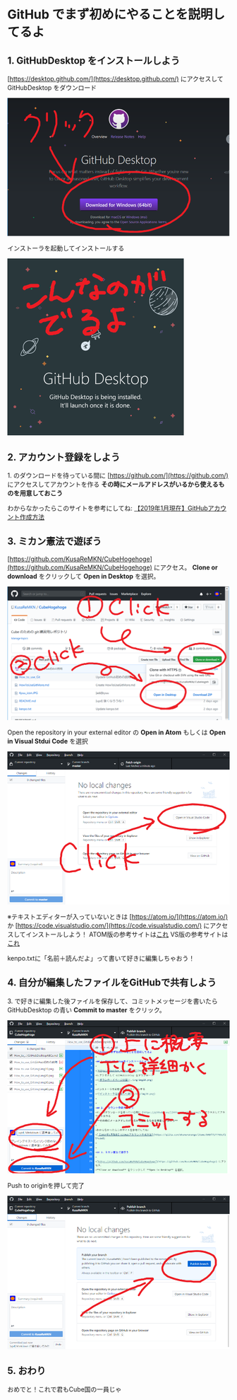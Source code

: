 # GitHub でまず初めにやることを説明してるよ

## 1. GitHubDesktop をインストールしよう

[https://desktop.github.com/](https://desktop.github.com/)
にアクセスして GitHubDesktop をダウンロード

![ダウンロードページの図](./img/img10.png)

インストーラを起動してインストールする

![インストーラを起動した図](./img/img20.png)


## 2. アカウント登録をしよう
1\. のダウンロードを待っている間に [https://github.com/](https://github.com/) にアクセスしてアカウントを作る
**その時にメールアドレスがいるから使えるものを用意しておこう**

わからなかったらこのサイトを参考にしてね:
[【2019年1月現在】GitHubアカウント作成方法](https://qiita.com/okumurakengo/items/848f7177765cf25fcde0)


## 3. ミカン憲法で遊ぼう

[https://github.com/KusaReMKN/CubeHogehoge](https://github.com/KusaReMKN/CubeHogehoge) にアクセス。
**Clone or download** をクリックして **Open in Desktop** を選択。

![ここまでの流れの図](./img/img30.png)

Open the repository in your external editor の **Open in Atom** もしくは **Open in Visual Stdui Code** を選択

![エディタで開く図](./img/img40.png)

※テキストエディターが入っていないときは
[https://atom.io/](https://atom.io/) か [https://code.visualstudio.com/](https://code.visualstudio.com/) にアクセスしてインストールしよう！
ATOM版の参考サイトは[これ](https://pg-happy.jp/atom-texteditor.html)
VS版の参考サイトは[これ](https://eng-entrance.com/texteditor-vscode)

kenpo.txtに「名前＋読んだよ」って書いて好きに編集しちゃおう！

## 4. 自分が編集したファイルをGitHubで共有しよう
3\. で好きに編集した後ファイルを保存して、コミットメッセージを書いたら GitHubDesktop の青い **Commit to master** をクリック。

![コミットする図](./img/img50.png)

Push to originを押して完了

![プッシュする図](./img/img60.png)

## 5. おわり
おめでと！これで君もCube国の一員じゃ
